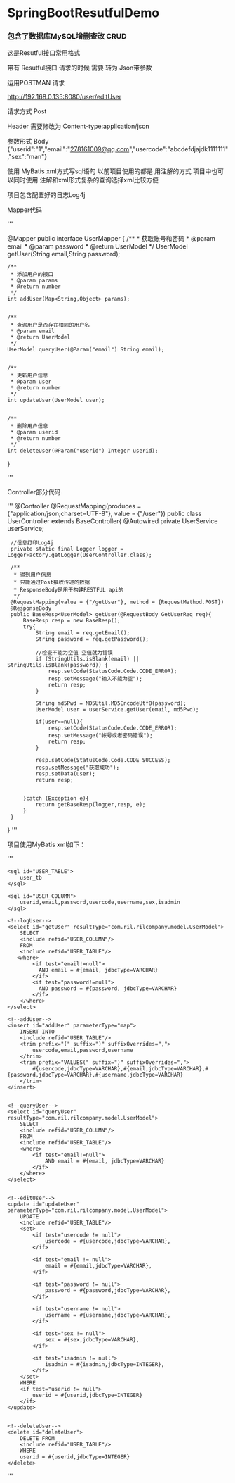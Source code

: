# SpringBootResutfulDemo
### 包含了数据库MySQL增删查改 CRUD

这是Resutful接口常用格式

带有 Resutful接口 请求的时候 需要 转为 Json带参数

运用POSTMAN 请求

http://192.168.0.135:8080/user/editUser  

请求方式 Post

Header 需要修改为 Content-type:application/json 

参数形式 Body {"userid":"1","email":"278161009@qq.com","usercode":"abcdefdjajdk1111111","sex":"man"}

使用 MyBatis xml方式写sql语句 以前项目使用的都是 用注解的方式 项目中也可以同时使用 注解和xml形式复杂的查询选择xml比较方便

项目包含配置好的日志Log4j

Mapper代码


'''

 @Mapper
 public interface UserMapper {
     /**
      * 获取账号和密码
      * @param email
      * @param password
      * @return UserModel
      */
     UserModel getUser(String email,String password);


    /**
     * 添加用户的接口
     * @param params
     * @return number
     */
    int addUser(Map<String,Object> params);


    /**
     * 查询用户是否存在相同的用户名
     * @param email
     * @return UserModel
     */
    UserModel queryUser(@Param("email") String email);


    /**
     * 更新用户信息
     * @param user
     * @return number
     */
    int updateUser(UserModel user);


    /**
     * 删除用户信息
     * @param userid
     * @return number
     */
    int deleteUser(@Param("userid") Integer userid);
}

'''
 

Controller部分代码

'''
 @Controller
 @RequestMapping(produces = {"application/json;charset=UTF-8"}, value = {"/user"})
 public class UserController extends BaseController{
     @Autowired
     private UserService userService;

     //信息打印Log4j
     private static final Logger logger = LoggerFactory.getLogger(UserController.class);

     /**
      * 得到用户信息
      * 只能通过Post接收传递的数据
      * ResponseBody是用于构建RESTFUL api的
      */
     @RequestMapping(value = {"/getUser"}, method = {RequestMethod.POST})
     @ResponseBody
     public BaseResp<UserModel> getUser(@RequestBody GetUserReq req){
         BaseResp resp = new BaseResp();
         try{
             String email = req.getEmail();
             String password = req.getPassword();

             //检查不能为空值 空值就为错误
             if (StringUtils.isBlank(email) || StringUtils.isBlank(password)) {
                 resp.setCode(StatusCode.Code.CODE_ERROR);
                 resp.setMessage("输入不能为空");
                 return resp;
             }

             String md5Pwd = MD5Util.MD5EncodeUtf8(password);
             UserModel user = userService.getUser(email, md5Pwd);

             if(user==null){
                 resp.setCode(StatusCode.Code.CODE_ERROR);
                 resp.setMessage("帐号或者密码错误");
                 return resp;
             }

             resp.setCode(StatusCode.Code.CODE_SUCCESS);
             resp.setMessage("获取成功");
             resp.setData(user);
             return resp;


         }catch (Exception e){
             return getBaseResp(logger,resp, e);
         }
     }
  }
'''



项目使用MyBatis xml如下：

'''
<?xml version="1.0" encoding="UTF-8" ?>
<!DOCTYPE mapper PUBLIC "-//mybatis.org//DTD Mapper 3.0//EN" "http://mybatis.org/dtd/mybatis-3-mapper.dtd" >
<mapper namespace="com.ril.rilcompany.mapper.UserMapper">
  
    <sql id="USER_TABLE">
        user_tb
    </sql>
  
    <sql id="USER_COLUMN">
        userid,email,password,usercode,username,sex,isadmin
    </sql>

    <!--logUser-->
    <select id="getUser" resultType="com.ril.rilcompany.model.UserModel">
        SELECT
        <include refid="USER_COLUMN"/>
        FROM
        <include refid="USER_TABLE"/>
       <where>
            <if test="email!=null">
              AND email = #{email, jdbcType=VARCHAR}
            </if>
            <if test="password!=null">
              AND password = #{password, jdbcType=VARCHAR}
            </if>
        </where>
    </select>

    <!--addUser-->
    <insert id="addUser" parameterType="map">
        INSERT INTO
        <include refid="USER_TABLE"/>
        <trim prefix="(" suffix=")" suffixOverrides=",">
            usercode,email,password,username
        </trim>
        <trim prefix="VALUES(" suffix=")" suffixOverrides=",">
            #{usercode,jdbcType=VARCHAR},#{email,jdbcType=VARCHAR},#{password,jdbcType=VARCHAR},#{username,jdbcType=VARCHAR}
        </trim>
    </insert>


    <!--queryUser-->
    <select id="queryUser" resultType="com.ril.rilcompany.model.UserModel">
        SELECT
        <include refid="USER_COLUMN"/>
        FROM
        <include refid="USER_TABLE"/>
        <where>
            <if test="email!=null">
                AND email = #{email, jdbcType=VARCHAR}
            </if>
        </where>
    </select>


    <!--editUser-->
    <update id="updateUser" parameterType="com.ril.rilcompany.model.UserModel">
        UPDATE
        <include refid="USER_TABLE"/>
        <set>
            <if test="usercode != null">
                usercode = #{usercode,jdbcType=VARCHAR},
            </if>

            <if test="email != null">
                email = #{email,jdbcType=VARCHAR},
            </if>

            <if test="password != null">
                password = #{password,jdbcType=VARCHAR},
            </if>

            <if test="username != null">
                username = #{username,jdbcType=VARCHAR},
            </if>

            <if test="sex != null">
                sex = #{sex,jdbcType=VARCHAR},
            </if>

            <if test="isadmin != null">
                isadmin = #{isadmin,jdbcType=INTEGER},
            </if>
        </set>
        WHERE
        <if test="userid != null">
            userid = #{userid,jdbcType=INTEGER}
        </if>
    </update>


    <!--deleteUser-->
    <delete id="deleteUser">
        DELETE FROM
        <include refid="USER_TABLE"/>
        WHERE
        userid = #{userid,jdbcType=INTEGER}
    </delete>
</mapper>

'''




